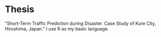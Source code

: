 # Thesis
"Short-Term Traffic Prediction during Disaster. Case Study of Kure City, Hiroshima, Japan." 
I use R as my basic language.
